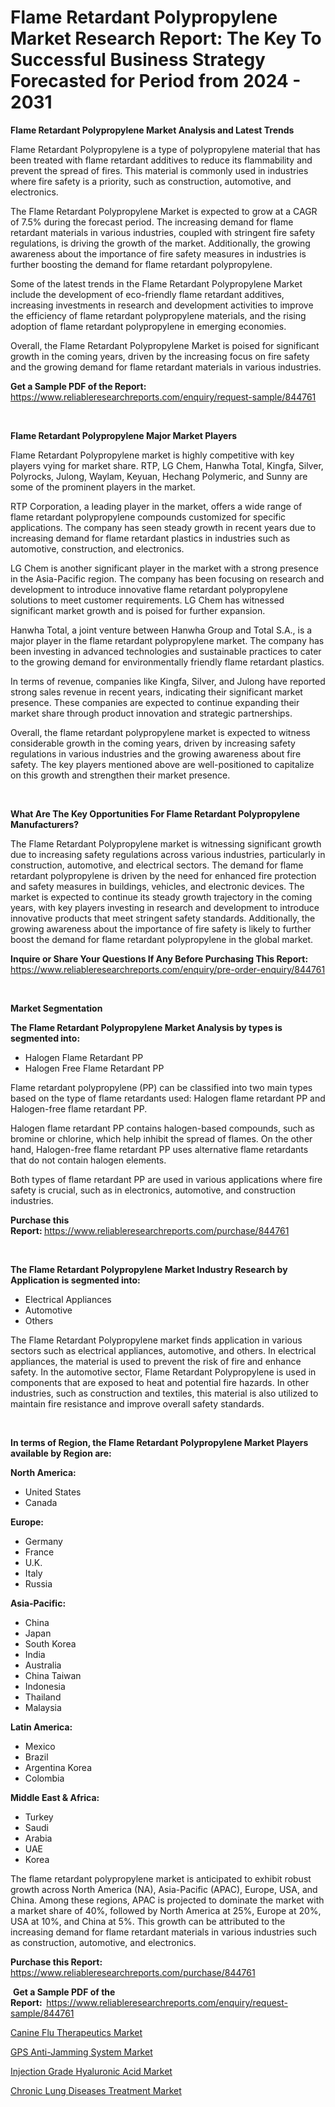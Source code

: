 <p><h1>Flame Retardant Polypropylene Market Research Report: The Key To Successful Business Strategy Forecasted for Period from 2024 - 2031</h1></p><p><strong>Flame Retardant Polypropylene Market Analysis and Latest Trends</strong></p>
<p><p>Flame Retardant Polypropylene is a type of polypropylene material that has been treated with flame retardant additives to reduce its flammability and prevent the spread of fires. This material is commonly used in industries where fire safety is a priority, such as construction, automotive, and electronics.</p><p>The Flame Retardant Polypropylene Market is expected to grow at a CAGR of 7.5% during the forecast period. The increasing demand for flame retardant materials in various industries, coupled with stringent fire safety regulations, is driving the growth of the market. Additionally, the growing awareness about the importance of fire safety measures in industries is further boosting the demand for flame retardant polypropylene.</p><p>Some of the latest trends in the Flame Retardant Polypropylene Market include the development of eco-friendly flame retardant additives, increasing investments in research and development activities to improve the efficiency of flame retardant polypropylene materials, and the rising adoption of flame retardant polypropylene in emerging economies.</p><p>Overall, the Flame Retardant Polypropylene Market is poised for significant growth in the coming years, driven by the increasing focus on fire safety and the growing demand for flame retardant materials in various industries.</p></p>
<p><strong>Get a Sample PDF of the Report:&nbsp;</strong> <a href="https://www.reliableresearchreports.com/enquiry/request-sample/844761">https://www.reliableresearchreports.com/enquiry/request-sample/844761</a></p>
<p>&nbsp;</p>
<p><strong>Flame Retardant Polypropylene Major Market Players</strong></p>
<p><p>Flame Retardant Polypropylene market is highly competitive with key players vying for market share. RTP, LG Chem, Hanwha Total, Kingfa, Silver, Polyrocks, Julong, Waylam, Keyuan, Hechang Polymeric, and Sunny are some of the prominent players in the market.</p><p>RTP Corporation, a leading player in the market, offers a wide range of flame retardant polypropylene compounds customized for specific applications. The company has seen steady growth in recent years due to increasing demand for flame retardant plastics in industries such as automotive, construction, and electronics.</p><p>LG Chem is another significant player in the market with a strong presence in the Asia-Pacific region. The company has been focusing on research and development to introduce innovative flame retardant polypropylene solutions to meet customer requirements. LG Chem has witnessed significant market growth and is poised for further expansion.</p><p>Hanwha Total, a joint venture between Hanwha Group and Total S.A., is a major player in the flame retardant polypropylene market. The company has been investing in advanced technologies and sustainable practices to cater to the growing demand for environmentally friendly flame retardant plastics.</p><p>In terms of revenue, companies like Kingfa, Silver, and Julong have reported strong sales revenue in recent years, indicating their significant market presence. These companies are expected to continue expanding their market share through product innovation and strategic partnerships.</p><p>Overall, the flame retardant polypropylene market is expected to witness considerable growth in the coming years, driven by increasing safety regulations in various industries and the growing awareness about fire safety. The key players mentioned above are well-positioned to capitalize on this growth and strengthen their market presence.</p></p>
<p>&nbsp;</p>
<p><strong>What Are The Key Opportunities For Flame Retardant Polypropylene Manufacturers?</strong></p>
<p><p>The Flame Retardant Polypropylene market is witnessing significant growth due to increasing safety regulations across various industries, particularly in construction, automotive, and electrical sectors. The demand for flame retardant polypropylene is driven by the need for enhanced fire protection and safety measures in buildings, vehicles, and electronic devices. The market is expected to continue its steady growth trajectory in the coming years, with key players investing in research and development to introduce innovative products that meet stringent safety standards. Additionally, the growing awareness about the importance of fire safety is likely to further boost the demand for flame retardant polypropylene in the global market.</p></p>
<p><strong>Inquire or Share Your Questions If Any Before Purchasing This Report:</strong> <a href="https://www.reliableresearchreports.com/enquiry/pre-order-enquiry/844761">https://www.reliableresearchreports.com/enquiry/pre-order-enquiry/844761</a></p>
<p>&nbsp;</p>
<p><strong>Market Segmentation</strong></p>
<p><strong>The Flame Retardant Polypropylene Market Analysis by types is segmented into:</strong></p>
<p><ul><li>Halogen Flame Retardant PP</li><li>Halogen Free Flame Retardant PP</li></ul></p>
<p><p>Flame retardant polypropylene (PP) can be classified into two main types based on the type of flame retardants used: Halogen flame retardant PP and Halogen-free flame retardant PP. </p><p>Halogen flame retardant PP contains halogen-based compounds, such as bromine or chlorine, which help inhibit the spread of flames. On the other hand, Halogen-free flame retardant PP uses alternative flame retardants that do not contain halogen elements. </p><p>Both types of flame retardant PP are used in various applications where fire safety is crucial, such as in electronics, automotive, and construction industries.</p></p>
<p><strong>Purchase this Report:&nbsp;</strong><a href="https://www.reliableresearchreports.com/purchase/844761">https://www.reliableresearchreports.com/purchase/844761</a></p>
<p>&nbsp;</p>
<p><strong>The Flame Retardant Polypropylene Market Industry Research by Application is segmented into:</strong></p>
<p><ul><li>Electrical Appliances</li><li>Automotive</li><li>Others</li></ul></p>
<p><p>The Flame Retardant Polypropylene market finds application in various sectors such as electrical appliances, automotive, and others. In electrical appliances, the material is used to prevent the risk of fire and enhance safety. In the automotive sector, Flame Retardant Polypropylene is used in components that are exposed to heat and potential fire hazards. In other industries, such as construction and textiles, this material is also utilized to maintain fire resistance and improve overall safety standards.</p></p>
<p>&nbsp;</p>
<p><strong>In terms of Region, the Flame Retardant Polypropylene Market Players available by Region are:</strong></p>
<p>
    <p> <strong> North America: </strong>
        <ul>
            <li>United States</li>
            <li>Canada</li>
        </ul>
        </p> 
    <p> <strong> Europe: </strong>
        <ul>
            <li>Germany</li>
            <li>France</li>
            <li>U.K.</li>
            <li>Italy</li>
            <li>Russia</li>
        </ul>
        </p> 
    <p> <strong> Asia-Pacific: </strong>
        <ul>
            <li>China</li>
            <li>Japan</li>
            <li>South Korea</li>
            <li>India</li>
            <li>Australia</li>
            <li>China Taiwan</li>
            <li>Indonesia</li>
            <li>Thailand</li>
            <li>Malaysia</li>
        </ul>
        </p> 
    <p> <strong> Latin America: </strong>
        <ul>
            <li>Mexico</li>
            <li>Brazil</li>
            <li>Argentina Korea</li>
            <li>Colombia</li>
        </ul>
        </p> 
    <p> <strong> Middle East & Africa: </strong>
        <ul>
            <li>Turkey</li>
            <li>Saudi</li>
            <li>Arabia</li>
            <li>UAE</li>
            <li>Korea</li>
        </ul>
    </p>
    </p>
<p><p>The flame retardant polypropylene market is anticipated to exhibit robust growth across North America (NA), Asia-Pacific (APAC), Europe, USA, and China. Among these regions, APAC is projected to dominate the market with a market share of 40%, followed by North America at 25%, Europe at 20%, USA at 10%, and China at 5%. This growth can be attributed to the increasing demand for flame retardant materials in various industries such as construction, automotive, and electronics.</p></p>
<p><strong>Purchase this Report: </strong><a href="https://www.reliableresearchreports.com/purchase/844761">https://www.reliableresearchreports.com/purchase/844761</a></p>
<p>&nbsp;<strong>Get a Sample PDF of the Report:&nbsp;&nbsp;</strong><a href="https://www.reliableresearchreports.com/enquiry/request-sample/844761">https://www.reliableresearchreports.com/enquiry/request-sample/844761</a></p>
<p><strong></strong></p>
<p><p><a href="https://view.publitas.com/reportprime-1/canine-flu-therapeutics-market-growth-market-trends-covid-19-impact-and-forecasts-for-period-from-2023-2030/">Canine Flu Therapeutics Market</a></p><p><a href="https://view.publitas.com/reportprime-1/gps-anti-jamming-system-market-size-market-trends-and-growth-outlook-forecasted-for-period-from-2023-to-2030/">GPS Anti-Jamming System Market</a></p><p><a href="https://iodized-pantydraco-05c.notion.site/Injection-Grade-Hyaluronic-Acid-Market-Dynamics-2024-2031-Also-about-Its-Market-Trends-Projections-46c3b18ff3d9482bbc1ea30a01a91cb2">Injection Grade Hyaluronic Acid Market</a></p><p><a href="https://view.publitas.com/reportprime-1/chronic-lung-diseases-treatment-market-size-evaluating-its-market-trends-growth-and-projections-2023-2030/">Chronic Lung Diseases Treatment Market</a></p></p>